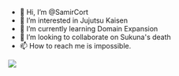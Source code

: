 - 👋 Hi, I’m @SamirCort
- 👀 I’m interested in Jujutsu Kaisen
- 🌱 I’m currently learning Domain Expansion
- 💞️ I’m looking to collaborate on Sukuna's death
- 📫 How to reach me is impossible.

![](https://tenor.com/pt-BR/view/gojo-satoru-satoru-gojo-gojo-jujutsu-kaisen-manga-gif-17386688786442927012)
